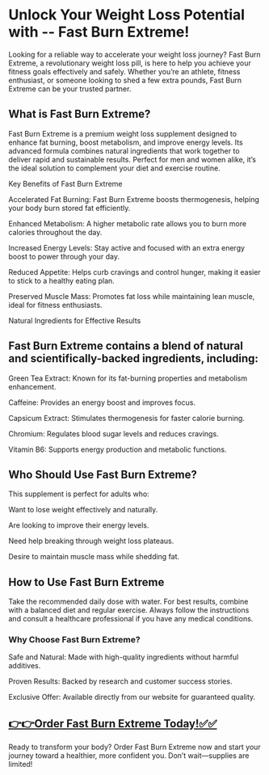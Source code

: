 # Unlock Your Weight Loss Potential with -- Fast Burn Extreme!

Looking for a reliable way to accelerate your weight loss journey? Fast Burn Extreme, a revolutionary weight loss pill, is here to help you achieve your fitness goals effectively and safely. Whether you’re an athlete, fitness enthusiast, or someone looking to shed a few extra pounds, Fast Burn Extreme can be your trusted partner.

## What is Fast Burn Extreme?

Fast Burn Extreme is a premium weight loss supplement designed to enhance fat burning, boost metabolism, and improve energy levels. Its advanced formula combines natural ingredients that work together to deliver rapid and sustainable results. Perfect for men and women alike, it’s the ideal solution to complement your diet and exercise routine.

Key Benefits of Fast Burn Extreme

Accelerated Fat Burning: Fast Burn Extreme boosts thermogenesis, helping your body burn stored fat efficiently.

Enhanced Metabolism: A higher metabolic rate allows you to burn more calories throughout the day.

Increased Energy Levels: Stay active and focused with an extra energy boost to power through your day.

Reduced Appetite: Helps curb cravings and control hunger, making it easier to stick to a healthy eating plan.

Preserved Muscle Mass: Promotes fat loss while maintaining lean muscle, ideal for fitness enthusiasts.

Natural Ingredients for Effective Results

## Fast Burn Extreme contains a blend of natural and scientifically-backed ingredients, including:

Green Tea Extract: Known for its fat-burning properties and metabolism enhancement.

Caffeine: Provides an energy boost and improves focus.

Capsicum Extract: Stimulates thermogenesis for faster calorie burning.

Chromium: Regulates blood sugar levels and reduces cravings.

Vitamin B6: Supports energy production and metabolic functions.

## Who Should Use Fast Burn Extreme?

This supplement is perfect for adults who:

Want to lose weight effectively and naturally.

Are looking to improve their energy levels.

Need help breaking through weight loss plateaus.

Desire to maintain muscle mass while shedding fat.

## How to Use Fast Burn Extreme

Take the recommended daily dose with water. For best results, combine with a balanced diet and regular exercise. Always follow the instructions and consult a healthcare professional if you have any medical conditions.

### Why Choose Fast Burn Extreme?

Safe and Natural: Made with high-quality ingredients without harmful additives.

Proven Results: Backed by research and customer success stories.

Exclusive Offer: Available directly from our website for guaranteed quality.

## [**👉👉Order Fast Burn Extreme Today!✅✅**](https://nplink.net/w96zhw0j)

Ready to transform your body? Order Fast Burn Extreme now and start your journey toward a healthier, more confident you. Don’t wait—supplies are limited!
